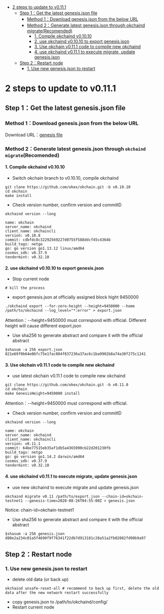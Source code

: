 
* [2 steps to update to v0.11.1](#2-steps-to-update-to-v0111)
  * [Step 1：Get the latest genesis.json file](#step-1get-the-latest-genesisjson-file)
     * [Method 1：Download genesis.json from the below URL](#method-1download-genesisjson-from-the-below-url)
     * [Method 2：Generate latest genesis.json through okchaind migrate(Recomended)](#method-2generate-latest-genesisjson-through-okchaind-migraterecomended)
        * [1. Compile okchaind v0.10.10](#1-compile-okchaind-v01010)
        * [2. use okchaind v0.10.10 to export genesis.json](#2-use-okchaind-v01010-to-export-genesisjson)
        * [3. Use okchain v0.11.1 code to compile new okchaind](#3-use-okchain-v0111-code-to-compile-new-okchaind)
        * [4. use okchaind v0.11.1 to execute migrate, update genesis.json](#4-use-okchaind-v0111-to-execute-migrate-update-genesisjson)
  * [Step 2：Restart node](#step-2restart-node)
     * [1. Use new genesis.json to restart](#1-use-new-genesisjson-to-restart)



# 2 steps to update to v0.11.1

## Step 1：Get the latest genesis.json file
### Method 1：Download genesis.json from the below URL
Download URL：[genesis file](https://raw.githubusercontent.com/okex/testnets/master/v0.11/genesis.json)  

### Method 2：Generate latest genesis.json through `okchaind migrate`(Recomended)
#### 1. Compile okchaind v0.10.10
- Switch okchain branch to v0.10.10, compile okchaind
```
git clone https://github.com/okex/okchain.git -b v0.10.10
cd okchain
make install
```

- Check version number, confirm version and commitID
```
okchaind version --long

name: okchain
server_name: okchaind
client_name: okchaincli
version: v0.10.8
commit: cdbfdc8c32292569227d0755f588ddcf45c4364b
build_tags: netgo
go: go version go1.13.12 linux/amd64
cosmos_sdk: v0.37.9
tendermint: v0.32.10
```

#### 2. use okchaind v0.10.10 to export genesis.json
- Stop current node
```
# kill the process
```
- export genesis.json at officially assigned block hight 9450000
```
./okchaind export --for-zero-height --height=9450000 --home /path/to/okchaind --log_level="*:error" > export.json
```
Attention：--height=9450000 must correspond with official. Different height will cause different export.json

- Use sha256 to generate abstract and compare it with the official abstract
```
$shasum -a 256 export.json
821e69f0b64e06fc75e1fac804f837236a37ac6c1ba9902b8a74a30f275c1241
```


#### 3. Use okchain v0.11.1 code to compile new okchaind

- use latest okchain v0.11.1 code to compile new okchaind
```
git clone https://github.com/okex/okchain.git -b v0.11.0
cd okchain
make GenesisHeight=9450000 install
```
Attention：--height=9450000 must correspond with official.

- Check version number, confirm version and commitID
```
okchaind version --long

name: okchain
server_name: okchaind
client_name: okchaincli
version: v0.11.1
commit: 64be77515eb35af1db5a4365990cb22d201230fb
build_tags: netgo
go: go version go1.14.2 darwin/amd64
cosmos_sdk: v0.37.9
tendermint: v0.32.10
```


#### 4. use okchaind v0.11.1 to execute migrate, update genesis.json
- use new okchaind to execute migrate and update genesis.json
```
okchaind migrate v0.11 /path/to/export.json --chain-id=okchain-testnet1 --genesis-time=2020-08-26T04:55:00Z > genesis.json
```
Notice: chain-id=okchain-testnet1


- Use sha256 to generate abstract and compare it with the official abstract
```
$shasum -a 256 genesis.json
d80e2a234c01a5f4690f9f76341f22db7d913181c28a51a2fb02082fd90b9a97
```


## Step 2：Restart node
### 1. Use new genesis.json to restart
- delete old data (or back up)
```
okchaind unsafe-reset-all # recommend to back up first, delete the old data after the new network restart successfully
```
- copy genesis.json to /path/to/okchaind/config/
- Restart current node
